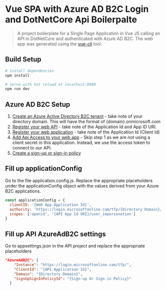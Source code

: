 # Vue SPA with Azure AD B2C Login and DotNetCore Api Boilerpalte

> A project boilerplate for a Single Page Application in Vue JS calling an API in DotNetCore and authenticated with Azure AD B2C. The web app was generated using the [vue-cli](https://vuejs.org/v2/guide/installation.html#CLI) tool.

## Build Setup

``` bash
# install dependencies
npm install

# serve with hot reload at localhost:8080
npm run dev

```

## Azure AD B2C Setup

1. [Create an Azure Active Directory B2C tenant](https://docs.microsoft.com/en-us/azure/active-directory-b2c/active-directory-b2c-get-started) - take note of your directory domain. This will have the format of {domain}.onmicrosoft.com
2. [Register your web API](https://docs.microsoft.com/en-us/azure/active-directory-b2c/active-directory-b2c-app-registration#register-a-web-api) - take note of the Application Id and App ID URI.
3. [Register your web application](https://docs.microsoft.com/en-us/azure/active-directory-b2c/active-directory-b2c-app-registration#register-a-web-app) - take note of the Application Id (Client Id)
4. [Add Api Access to your web app](https://docs.microsoft.com/en-us/azure/active-directory-b2c/active-directory-b2c-app-registration#create-a-web-app-client-secret) - Skip step 1 as we are not using a client secret in this application. Instead, we use the access token to connect to our API.
5. [Create a sign-up or sign-in policy](https://docs.microsoft.com/en-us/azure/active-directory-b2c/active-directory-b2c-reference-policies#create-a-sign-up-or-sign-in-policy)

## Fill up applicationConfig

Go to the file application.config.js. Replace the appropriate placeholders under the applicationConfig object with the values derived from your Azure B2C applications.

```javascript
const applicationConfig = {
  clientID: '{Web App Application Id}',
  authority: 'https://login.microsoftonline.com/tfp/{Directory Domain}/{Sign-up Or Sign-in Policy}/v2.0/.well-known/openid-configuration',
  scopes: ['openid', '{API App Id URI}/user_impersonation']
}
```

## Fill up API AzureAdB2C settings

Go to appsettings.json in the API project and replace the appropriate placeholders

```JSON
"AzureAdB2C": {
    "Instance": "https://login.microsoftonline.com/tfp/",
    "ClientId": "{API Application Id}",
    "Domain": "{Directory Domain}",
    "SignUpSignInPolicyId": "{Sign-up Or Sign-in Policy}"
  }
```
